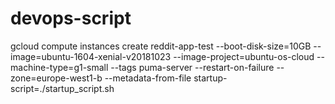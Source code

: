 # devops-script

gcloud compute instances create reddit-app-test --boot-disk-size=10GB --image=ubuntu-1604-xenial-v20181023 --image-project=ubuntu-os-cloud --machine-type=g1-small --tags puma-server --restart-on-failure --zone=europe-west1-b --metadata-from-file startup-script=./startup_script.sh
